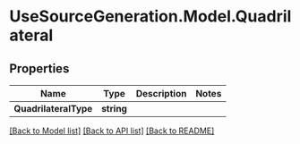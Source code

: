 # UseSourceGeneration.Model.Quadrilateral

## Properties

Name | Type | Description | Notes
------------ | ------------- | ------------- | -------------
**QuadrilateralType** | **string** |  | 

[[Back to Model list]](../../README.md#documentation-for-models) [[Back to API list]](../../README.md#documentation-for-api-endpoints) [[Back to README]](../../README.md)

